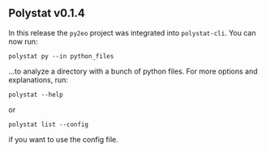 ## Polystat v0.1.4

In this release the `py2eo` project was integrated into `polystat-cli`. You can now run:
```
polystat py --in python_files
```

...to analyze a directory with a bunch of python files. For more options and explanations, run:
```
polystat --help
```
or
```
polystat list --config
```
if you want to use the config file. 
